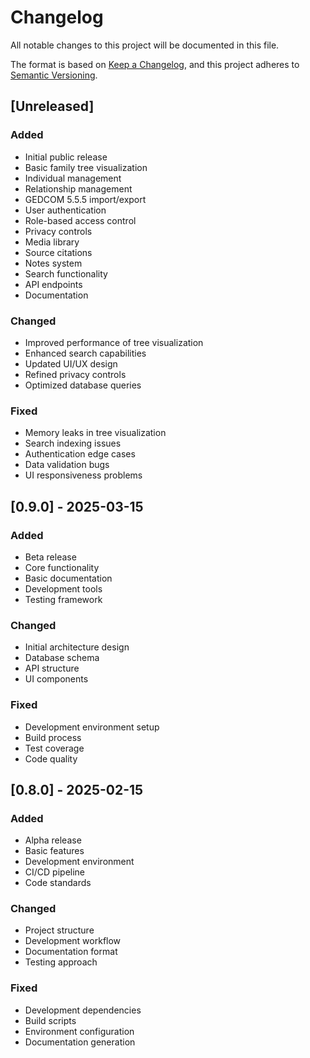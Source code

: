 # Changelog

All notable changes to this project will be documented in this file.

The format is based on [Keep a Changelog](https://keepachangelog.com/en/1.0.0/),
and this project adheres to [Semantic Versioning](https://semver.org/spec/v2.0.0.html).

## [Unreleased]

### Added
- Initial public release
- Basic family tree visualization
- Individual management
- Relationship management
- GEDCOM 5.5.5 import/export
- User authentication
- Role-based access control
- Privacy controls
- Media library
- Source citations
- Notes system
- Search functionality
- API endpoints
- Documentation

### Changed
- Improved performance of tree visualization
- Enhanced search capabilities
- Updated UI/UX design
- Refined privacy controls
- Optimized database queries

### Fixed
- Memory leaks in tree visualization
- Search indexing issues
- Authentication edge cases
- Data validation bugs
- UI responsiveness problems

## [0.9.0] - 2025-03-15

### Added
- Beta release
- Core functionality
- Basic documentation
- Development tools
- Testing framework

### Changed
- Initial architecture design
- Database schema
- API structure
- UI components

### Fixed
- Development environment setup
- Build process
- Test coverage
- Code quality

## [0.8.0] - 2025-02-15

### Added
- Alpha release
- Basic features
- Development environment
- CI/CD pipeline
- Code standards

### Changed
- Project structure
- Development workflow
- Documentation format
- Testing approach

### Fixed
- Development dependencies
- Build scripts
- Environment configuration
- Documentation generation 